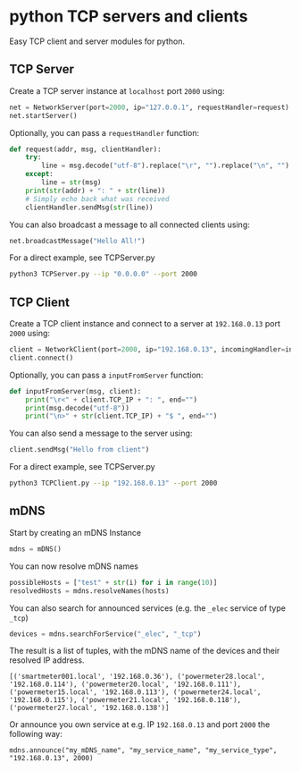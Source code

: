 # python TCP servers and clients 

Easy TCP client and server modules for python.


## TCP Server

Create a TCP server instance at ```localhost``` port ```2000``` using:
```python
net = NetworkServer(port=2000, ip="127.0.0.1", requestHandler=request)
net.startServer()
```

Optionally, you can pass a ```requestHandler``` function:

```python
def request(addr, msg, clientHandler):
    try:
        line = msg.decode("utf-8").replace("\r", "").replace("\n", "")
    except:
        line = str(msg)
    print(str(addr) + ": " + str(line))
    # Simply echo back what was received
    clientHandler.sendMsg(str(line))
```
You can also broadcast a message to all connected clients using:

```python
net.broadcastMessage("Hello All!")
```

For a direct example, see TCPServer.py 
```bash
python3 TCPServer.py --ip "0.0.0.0" --port 2000 
```


## TCP Client

Create a TCP client instance and connect to a server at ```192.168.0.13``` port ```2000``` using:
```python
client = NetworkClient(port=2000, ip="192.168.0.13", incomingHandler=inputFromServer, withLengthPrefix=False, lines=True)
client.connect()
```

Optionally, you can pass a ```inputFromServer``` function:

```python
def inputFromServer(msg, client):
    print("\r<" + client.TCP_IP + ": ", end="")
    print(msg.decode("utf-8"))
    print("\n>" + str(client.TCP_IP) + "$ ", end="")
```
You can also send a message to the server using:

```python
client.sendMsg("Hello from client")
```

For a direct example, see TCPServer.py 
```bash
python3 TCPClient.py --ip "192.168.0.13" --port 2000 
```


## mDNS

Start by creating an mDNS Instance
```python
mdns = mDNS()
```

You can now resolve mDNS names 
```python
possibleHosts = ["test" + str(i) for i in range(10)]
resolvedHosts = mdns.resolveNames(hosts)
```

You can also search for announced services (e.g. the ```_elec``` service of type ```_tcp```)
```python
devices = mdns.searchForService("_elec", "_tcp")
```
The result is a list of tuples, with the mDNS name of the devices and their resolved IP address. 
```
[('smartmeter001.local', '192.168.0.36'), ('powermeter28.local', '192.168.0.114'), ('powermeter20.local', '192.168.0.111'), ('powermeter15.local', '192.168.0.113'), ('powermeter24.local', '192.168.0.115'), ('powermeter21.local', '192.168.0.118'), ('powermeter27.local', '192.168.0.138')]
```

Or announce you own service at e.g. IP ```192.168.0.13``` and port ```2000``` the following way:
```pythonb
mdns.announce("my_mDNS_name", "my_service_name", "my_service_type", "192.168.0.13", 2000)